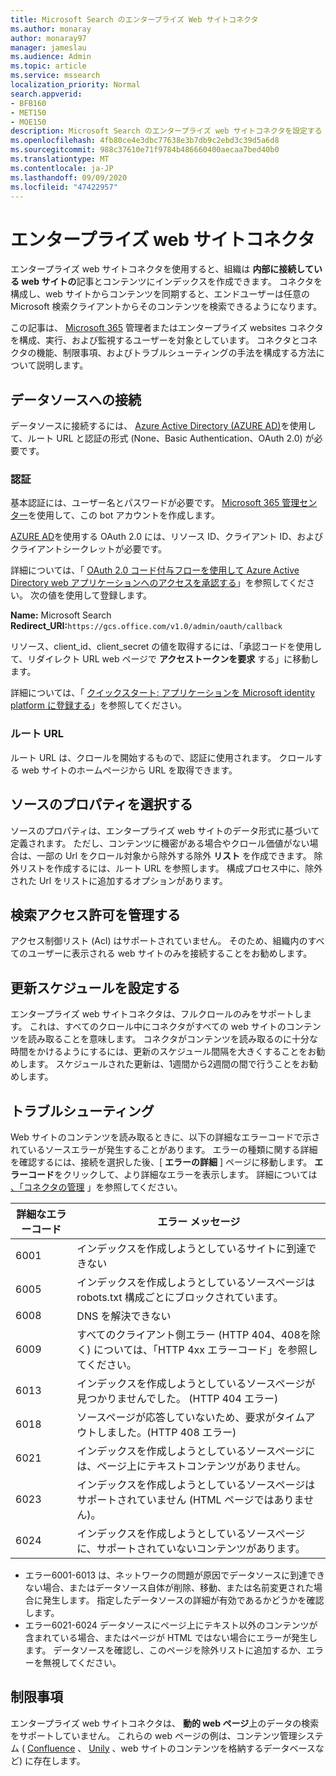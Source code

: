 ```yaml
---
title: Microsoft Search のエンタープライズ Web サイトコネクタ
ms.author: monaray
author: monaray97
manager: jameslau
ms.audience: Admin
ms.topic: article
ms.service: mssearch
localization_priority: Normal
search.appverid:
- BFB160
- MET150
- MOE150
description: Microsoft Search のエンタープライズ web サイトコネクタを設定する
ms.openlocfilehash: 4fb80ce4e3dbc77638e3b7db9c2ebd3c39d5a6d8
ms.sourcegitcommit: 988c37610e71f9784b486660400aecaa7bed40b0
ms.translationtype: MT
ms.contentlocale: ja-JP
ms.lasthandoff: 09/09/2020
ms.locfileid: "47422957"
---
```

<!-- markdownlint-disable no-inline-html -->
# <a name="enterprise-websites-connector"></a>エンタープライズ web サイトコネクタ

エンタープライズ web サイトコネクタを使用すると、組織は **内部に接続している web サイトの**記事とコンテンツにインデックスを作成できます。 コネクタを構成し、web サイトからコンテンツを同期すると、エンドユーザーは任意の Microsoft 検索クライアントからそのコンテンツを検索できるようになります。

この記事は、 [Microsoft 365](https://www.microsoft.com/microsoft-365) 管理者またはエンタープライズ websites コネクタを構成、実行、および監視するユーザーを対象としています。 コネクタとコネクタの機能、制限事項、およびトラブルシューティングの手法を構成する方法について説明します。  

## <a name="connect-to-a-data-source"></a>データソースへの接続

データソースに接続するには、 [Azure Active Directory (AZURE AD)](https://docs.microsoft.com/azure/active-directory/)を使用して、ルート URL と認証の形式 (None、Basic Authentication、OAuth 2.0) が必要です。

### <a name="authentication"></a>認証

基本認証には、ユーザー名とパスワードが必要です。 [Microsoft 365 管理センター](https://admin.microsoft.com)を使用して、この bot アカウントを作成します。

[AZURE AD](https://docs.microsoft.com/azure/active-directory/)を使用する OAuth 2.0 には、リソース ID、クライアント ID、およびクライアントシークレットが必要です。

詳細については、「 [OAuth 2.0 コード付与フローを使用して Azure Active Directory web アプリケーションへのアクセスを承認する](https://docs.microsoft.com/azure/active-directory/develop/v1-protocols-oauth-code)」を参照してください。 次の値を使用して登録します。

**Name:** Microsoft Search <br/>
**Redirect_URI:**`https://gcs.office.com/v1.0/admin/oauth/callback`

リソース、client_id、client_secret の値を取得するには、「承認コードを使用して、リダイレクト URL web ページで **アクセストークンを要求** する」に移動します。

詳細については、「 [クイックスタート: アプリケーションを Microsoft identity platform に登録する](https://docs.microsoft.com/azure/active-directory/develop/quickstart-register-app)」を参照してください。

### <a name="root-url"></a>ルート URL

ルート URL は、クロールを開始するもので、認証に使用されます。 クロールする web サイトのホームページから URL を取得できます。

## <a name="select-the-source-properties"></a>ソースのプロパティを選択する

ソースのプロパティは、エンタープライズ web サイトのデータ形式に基づいて定義されます。 ただし、コンテンツに機密がある場合やクロール価値がない場合は、一部の Url をクロール対象から除外する除外 **リスト** を作成できます。 除外リストを作成するには、ルート URL を参照します。 構成プロセス中に、除外された Url をリストに追加するオプションがあります。

## <a name="manage-search-permissions"></a>検索アクセス許可を管理する

アクセス制御リスト (Acl) はサポートされていません。 そのため、組織内のすべてのユーザーに表示される web サイトのみを接続することをお勧めします。

## <a name="set-the-refresh-schedule"></a>更新スケジュールを設定する

エンタープライズ web サイトコネクタは、フルクロールのみをサポートします。 これは、すべてのクロール中にコネクタがすべての web サイトのコンテンツを読み取ることを意味します。 コネクタがコンテンツを読み取るのに十分な時間をかけるようにするには、更新のスケジュール間隔を大きくすることをお勧めします。 スケジュールされた更新は、1週間から2週間の間で行うことをお勧めします。

## <a name="troubleshooting"></a>トラブルシューティング

Web サイトのコンテンツを読み取るときに、以下の詳細なエラーコードで示されているソースエラーが発生することがあります。 エラーの種類に関する詳細を確認するには、接続を選択した後、[ **エラーの詳細** ] ページに移動します。 **エラーコード**をクリックして、より詳細なエラーを表示します。 詳細については [、「コネクタの管理](https://docs.microsoft.com/microsoftsearch/manage-connector) 」を参照してください。

 詳細なエラーコード | エラー メッセージ
 --- | ---
 6001 | インデックスを作成しようとしているサイトに到達できない
 6005 | インデックスを作成しようとしているソースページは robots.txt 構成ごとにブロックされています。
 6008 | DNS を解決できない
 6009 | すべてのクライアント側エラー (HTTP 404、408を除く) については、「HTTP 4xx エラーコード」を参照してください。
 6013 | インデックスを作成しようとしているソースページが見つかりませんでした。 (HTTP 404 エラー)
 6018 | ソースページが応答していないため、要求がタイムアウトしました。(HTTP 408 エラー)
 6021 | インデックスを作成しようとしているソースページには、ページ上にテキストコンテンツがありません。
 6023 | インデックスを作成しようとしているソースページはサポートされていません (HTML ページではありません)。
 6024 | インデックスを作成しようとしているソースページに、サポートされていないコンテンツがあります。

* エラー6001-6013 は、ネットワークの問題が原因でデータソースに到達できない場合、またはデータソース自体が削除、移動、または名前変更された場合に発生します。 指定したデータソースの詳細が有効であるかどうかを確認します。
* エラー6021-6024 データソースにページ上にテキスト以外のコンテンツが含まれている場合、またはページが HTML ではない場合にエラーが発生します。 データソースを確認し、このページを除外リストに追加するか、エラーを無視してください。

## <a name="limitations"></a>制限事項

エンタープライズ web サイトコネクタは、 **動的 web ページ**上のデータの検索をサポートしていません。 これらの web ページの例は、コンテンツ管理システム ( [Confluence](https://www.atlassian.com/software/confluence) 、 [Unily](https://www.unily.com/) 、web サイトのコンテンツを格納するデータベースなど) に存在します。
